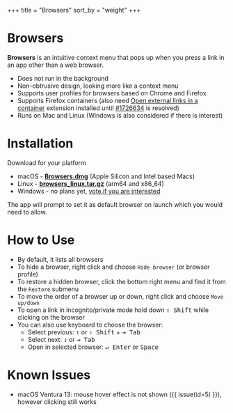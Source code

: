 +++
title = "Browsers"
sort_by = "weight"
+++

# Browsers

**Browsers** is an intuitive context menu that pops up when you press a link in an app other than a web browser.

- Does not run in the background
- Non-obtrusive design, looking more like a context menu
- Supports user profiles for browsers based on Chrome and Firefox
- Supports Firefox containers (also need [Open external links in a container](https://addons.mozilla.org/en-US/firefox/addon/open-url-in-container/) extension installed until [#1726634](https://bugzilla.mozilla.org/show_bug.cgi?id=1726634) is resolved)
- Runs on Mac and Linux (Windows is also considered if there is interest)

# Installation

Download for your platform

 - macOS - [**Browsers.dmg**](https://github.com/Browsers-software/browsers/releases/latest/download/Browsers.dmg) (Apple Silicon and Intel based Macs)
 - Linux - [**browsers_linux.tar.gz**](https://github.com/Browsers-software/browsers/releases/latest/download/browsers_linux.tar.gz) (arm64 and x86_64)
 - Windows - no plans yet, [vote if you are interested](https://github.com/Browsers-software/browsers/discussions/1)

The app will prompt to set it as default browser on launch which you would need to allow.

# How to Use

 - By default, it lists all browsers
 - To hide a browser, right click and choose `Hide browser` (or browser profile)
 - To restore a hidden browser, click the bottom right menu and find it from the `Restore` submenu
 - To move the order of a browser up or down, right click and choose `Move up/down`
 - To open a link in incognito/private mode hold down <kbd>⇧ Shift</kbd> while clicking on the browser
 - You can also use keyboard to choose the browser:
   - Select previous: <kbd>↑</kbd> or <kbd>⇧ Shift</kbd> + <kbd>⇥ Tab</kbd>
   - Select next: <kbd>↓</kbd> or <kbd>⇥ Tab</kbd>
   - Open in selected browser: <kbd>↵ Enter</kbd> or <kbd>Space</kbd>

# Known Issues
 - macOS Ventura 13: mouse hover effect is not shown ({{ issue(id=5) }}), however clicking still works
